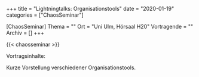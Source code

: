 +++
title = "Lightningtalks: Organisationstools"
date = "2020-01-19"
categories = ["ChaosSeminar"]

[ChaosSeminar]
Thema = ""
Ort = "Uni Ulm, Hörsaal H20"
Vortragende = ""
Archiv = []
+++

{{< chaosseminar >}}

Vortragsinhalte:

Kurze Vorstellung verschiedener Organisationstools.
